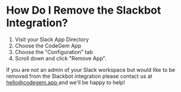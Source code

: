 # How Do I Remove the Slackbot Integration?

1.  Visit your Slack App Directory
2.  Choose the CodeGem App
3.  Choose the "Configuration" tab
4.  Scroll down and click "Remove App".

If you are not an admin of your Slack workspace but would like to be removed from the Slackbot integration please contact us at [hello@codegem.app ](mailto:hello@codegem.app)and we'll be happy to help!
